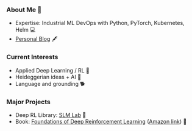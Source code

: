 ### About Me 👋

- Expertise: Industrial ML DevOps with Python, PyTorch, Kubernetes, Helm :computer:
- [Personal Blog](https://kengz.gitbook.io/blog/) :fountain_pen:

### Current Interests

- Applied Deep Learning / RL :mechanical_arm:
- Heideggerian ideas + AI 🤔
- Language and grounding :dog2:

### Major Projects

- Deep RL Library: [SLM Lab](https://github.com/kengz/SLM-Lab) :microscope:
- Book: [Foundations of Deep Reinforcement Learning](https://slm-lab.gitbook.io/foundations-of-deep-rl/) ([Amazon link](https://www.amazon.com/dp/0135172381)) :book:
